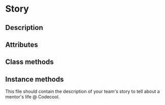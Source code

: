 # Story

## Description

## Attributes

## Class methods

## Instance methods
This file should contain the description of your team's story to tell about a mentor's life @ Codecool.
